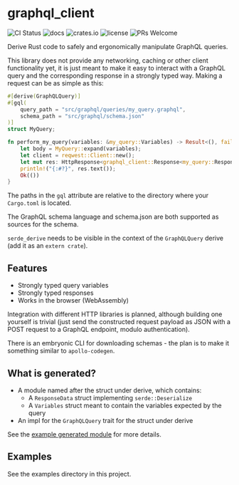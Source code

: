 # graphql_client

![CI Status](https://img.shields.io/travis/tomhoule/graphql-client.svg)
![docs](https://docs.rs/mio/badge.svg)
![crates.io](https://img.shields.io/crates/d/graphql-client.svg)
![license](https://img.shields.io/github/license/mashape/apistatus.svg)
![PRs Welcome](https://img.shields.io/badge/PRs-welcome-brightgreen.svg)

Derive Rust code to safely and ergonomically manipulate GraphQL queries.

This library does not provide any networking, caching or other client functionality yet, it is just meant to make it easy to interact with a GraphQL query and the corresponding response in a strongly typed way. Making a request can be as simple as this:

```rust
#[derive(GraphQLQuery)]
#[gql(
    query_path = "src/graphql/queries/my_query.graphql",
    schema_path = "src/graphql/schema.json"
)]
struct MyQuery;

fn perform_my_query(variables: &my_query::Variables) -> Result<(), failure::Error> {
    let body = MyQuery::expand(variables);
    let client = reqwest::Client::new();
    let mut res: HttpResponse<graphql_client::Response<my_query::ResponseData>> = client.post("/graphql").json(&body).send()?;
    println!("{:#?}", res.text());
    Ok(())
}
```

The paths in the `gql` attribute are relative to the directory where your `Cargo.toml` is located.

The GraphQL schema language and schema.json are both supported as sources for the schema.

`serde_derive` needs to be visible in the context of the `GraphQLQuery` derive (add it as an `extern crate`).

## Features

- Strongly typed query variables
- Strongly typed responses
- Works in the browser (WebAssembly)

Integration with different HTTP libraries is planned, although building one yourself is trivial (just send the constructed request payload as JSON with a POST request to a GraphQL endpoint, modulo authentication).

There is an embryonic CLI for downloading schemas - the plan is to make it something similar to `apollo-codegen`.


## What is generated?

- A module named after the struct under derive, which contains:
  - A `ResponseData` struct implementing `serde::Deserialize`
  - A `Variables` struct meant to contain the variables expected by the query
- An impl for the `GraphQLQuery` trait for the struct under derive

See the [example generated module](https://www.tomhoule.com/docs/example_module/) for more details.

## Examples

See the examples directory in this project.
